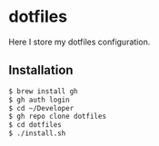 # dotfiles

Here I store my dotfiles configuration.

## Installation

```sh
$ brew install gh
$ gh auth login
$ cd ~/Developer
$ gh repo clone dotfiles
$ cd dotfiles
$ ./install.sh
```
